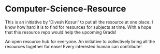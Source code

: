# Computer-Science-Resource
This is an initiative by 'Divesh Kosuri' to put all the resource at one place. I know how hard it is to find for resources for subjects at time. With a hope that this resource repo would help the upcoming Grads! 

An open resource hub for everyone. An initiative to collectively bring all the resources together for ease!
Every interested human can contribute!
